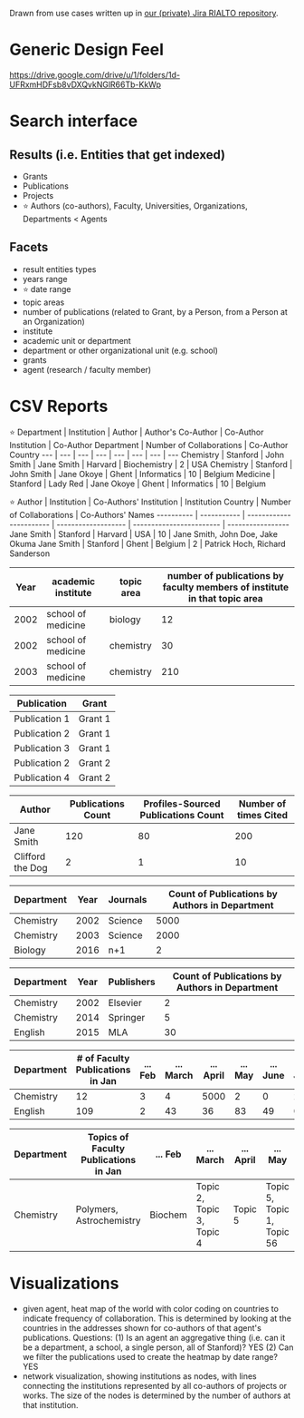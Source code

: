 Drawn from use cases written up in [our (private) Jira RIALTO repository](https://jirasul.stanford.edu/jira/secure/RapidBoard.jspa?rapidView=921&projectKey=RIALTO&view=planning).

# Generic Design Feel

https://drive.google.com/drive/u/1/folders/1d-UFRxmHDFsb8vDXQvkNGlR66Tb-KkWp


# Search interface

## Results (i.e. Entities that get indexed)
  - Grants
  - Publications
  - Projects
  - :star: Authors (co-authors), Faculty, Universities, Organizations, Departments < Agents

## Facets
  - result entities types
  - years range
  - :star: date range
  - topic areas
  - number of publications (related to Grant, by a Person, from a Person at an Organization)
  - institute
  - academic unit or department
  - department or other organizational unit (e.g. school)
  - grants
  - agent (research / faculty member)

# CSV Reports

:star: 
Department | Institution | Author | Author's Co-Author | Co-Author Institution | Co-Author Department | Number of Collaborations | Co-Author Country
--- | --- | --- | --- | --- | --- | --- | ---
Chemistry  | Stanford    | John Smith | Jane Smith  | Harvard  | Biochemistry | 2 | USA
Chemistry  | Stanford    | John Smith | Jane Okoye  | Ghent    | Informatics  | 10 | Belgium
Medicine   | Stanford    | Lady Red   | Jane Okoye  | Ghent    | Informatics  | 10 | Belgium

:star: 
Author     | Institution | Co-Authors' Institution | Institution Country | Number of Collaborations | Co-Authors' Names
---------- | ----------- | ----------------------- | ------------------- | ------------------------ | -----------------
Jane Smith | Stanford    | Harvard                 | USA                 | 10 | Jane Smith, John Doe, Jake Okuma
Jane Smith | Stanford    | Ghent                   | Belgium             | 2 | Patrick Hoch, Richard Sanderson

Year | academic institute | topic area | number of publications by faculty members of institute in that topic area
---- | ------------------ | ---------- | -------------
2002 | school of medicine | biology    | 12
2002 | school of medicine | chemistry  | 30
2003 | school of medicine | chemistry  | 210

Publication   | Grant
------------- | ------
Publication 1 | Grant 1 
Publication 2 | Grant 1 
Publication 3 | Grant 1 
Publication 2 | Grant 2 
Publication 4 | Grant 2 

Author | Publications Count | Profiles-Sourced Publications Count | Number of times Cited
------ | ------------------ | ----------------------------------- | ---------------------
Jane Smith | 120 | 80 | 200
Clifford the Dog | 2 | 1 | 10

Department | Year | Journals | Count of Publications by Authors in Department
---------- | ---- | -------- | ----------------------------------------------
Chemistry  | 2002 | Science  | 5000
Chemistry  | 2003 | Science  | 2000
Biology    | 2016 | n+1      | 2


Department | Year | Publishers | Count of Publications by Authors in Department
---------- | ---- | ---------- | ----------------------------------------------
Chemistry  | 2002 | Elsevier   | 2
Chemistry  | 2014 | Springer   | 5
English    | 2015 | MLA        | 30

Department | # of Faculty Publications in Jan | ... Feb | ... March | ... April | ... May | ... June | ... July | ... Aug | ... Sept | ... Oct | ... Nov | ... Dev
---------- | --- | --- | ----- | ----- | --- | ---- | ---- | --- | ---- | --- | --- | ---
Chemistry  | 12  | 3   | 4     | 5000  |   2 |    0 |    2 |  10 | 2021 |  20 | 305 | 308
English    | 109 |   2 |    43 |   36  |  83 |   49 |    0 | 489 |  981 |  34 | 738 |  21

Department | Topics of Faculty Publications in Jan | ... Feb | ... March | ... April | ... May | ... June | ... July | ... Aug | ... Sept | ... Oct | ... Nov | ... Dev
---------- | --- | --- | ----- | ----- | --- | ---- | ---- | --- | ---- | --- | --- | ---
Chemistry  | Polymers, Astrochemistry  | Biochem   | Topic 2, Topic 3, Topic 4     | Topic 5  |  Topic 5, Topic 1, Topic 56 |    Topic 0 |   Topic 2 | Topic 10 | Topic 2, Topic 0, Topic 21 |  Topic 20 | Topic 3, Topic 0, Topic 5 | Topic 8

# Visualizations
  - given agent, heat map of the world with color coding on countries to indicate frequency of collaboration.  This is determined by looking at the countries in the addresses shown for co-authors of that agent's publications.  Questions: (1) Is an agent an aggregative thing (i.e. can it be a department, a school, a single person, all of Stanford)?  YES (2) Can we filter the publications used to create the heatmap by date range? YES
  - network visualization, showing institutions as nodes, with lines connecting the institutions represented by all co-authors of projects or works. The size of the nodes is determined by the number of authors at that institution. 
